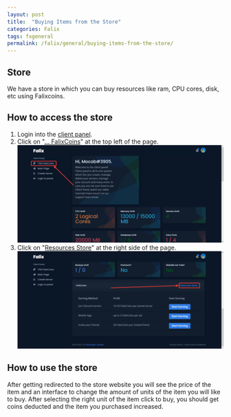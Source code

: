 ```yaml
---
layout: post
title:  "Buying Items from the Store"
categories: Falix
tags: fxgeneral
permalink: /falix/general/buying-items-from-the-store/
---
```


## Store
We have a store in which you can buy resources like ram, CPU cores, disk, etc using Falixcoins.

## How to access the store
1. Login into the [client panel](https://client.falixnodes.net).
2. Click on "[... FalixCoins](https://client.falixnodes.net/coins)" at the top left of the page.
![image](../../../assets/images/posts/falix/buying-items-from-the-store/1.png)
3. Click on "[Resources Store](https://client.falixnodes.net/store)" at the right side of the page.
![image](../../../assets/images/posts/falix/buying-items-from-the-store/2.png)

## How to use the store
After getting redirected to the store website you will see the price of the item and an interface to change the amount of units of the item you will like to buy. After selecting the right unit of the item click to buy, you should get coins deducted and the item you purchased increased.
